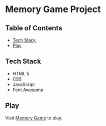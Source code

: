 # Memory Game Project

## Table of Contents

* [Tech Stack](#tech-stack)
* [Play](#play)

## Tech Stack
- HTML 5
- CSS
- JavaScript
- Font Awesome

## Play

Visit [Memory Game](https://omoleoo.github.io/memory-game) to play.
